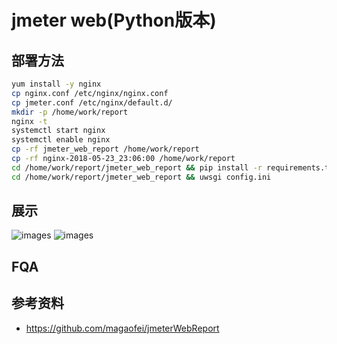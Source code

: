 # jmeter web(Python版本)
## 部署方法
``` bash
yum install -y nginx
cp nginx.conf /etc/nginx/nginx.conf
cp jmeter.conf /etc/nginx/default.d/
mkdir -p /home/work/report
nginx -t
systemctl start nginx
systemctl enable nginx
cp -rf jmeter_web_report /home/work/report
cp -rf nginx-2018-05-23_23:06:00 /home/work/report
cd /home/work/report/jmeter_web_report && pip install -r requirements.txt
cd /home/work/report/jmeter_web_report && uwsgi config.ini
```
## 展示
![images](https://github.com/mds1455975151/tools/blob/master/jmeter/jmeter_web/01.png)
![images](https://github.com/mds1455975151/tools/blob/master/jmeter/jmeter_web/02.png)

## FQA

## 参考资料
- https://github.com/magaofei/jmeterWebReport
